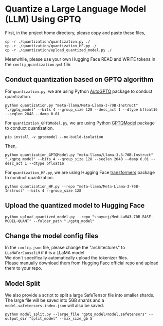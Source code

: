 # Quantize a Large Language Model (LLM) Using GPTQ
First, in the project home directory, please copy and paste these files,
```shell
cp -r ./quantization/quantization.py ./
cp -r ./quantization/quantization_HF.py ./
cp -r ./quantization/upload_quantized_model.py ./
```
Meanwhile, please use your own Hugging Face READ and WRITE tokens in the `config_quantization.yml` file.

## Conduct quantization based on GPTQ algorithm
For `quantization.py`, we are using Python [AutoGPTQ](https://github.com/AutoGPTQ/AutoGPTQ) package to conduct quantization.
```shell
python quantization.py "meta-llama/Meta-Llama-3-70B-Instruct" "./gptq_model" --bits 4 --group_size 128 --desc_act 1 --dtype bfloat16 --seqlen 2048 --damp 0.01
```

For `quantization_GPTQModel.py`, we are using Python [GPTQModel](https://github.com/ModelCloud/GPTQModel) package to conduct quantization.
```shell
pip install -v gptqmodel --no-build-isolation
```

Then,
```shell
python quantization_GPTQModel.py "meta-llama/Llama-3.3-70B-Instruct" "./gptq_model" --bits 4 --group_size 128 --seqlen 2048 --damp 0.01 --desc_act 1 --dtype bfloat16
```

For `quantization_HF.py`, we are using Hugging Face [transformers](https://github.com/huggingface/transformers) package to conduct quantization.
```shell
python quantization_HF.py --repo "meta-llama/Meta-Llama-3-70B-Instruct" --bits 4 --group_size 128
```

## Upload the quantized model to Hugging Face
```shell
python upload_quantized_model.py --repo "shuyuej/MedLLaMA3-70B-BASE-MODEL-QUANT" --folder_path "./gptq_model"
```

## Change the model config files
In the `config.json` file, please change the "architectures" to `LLaMAForCausalLM` if it is a LLaMA model.<br>
We don't specifically automatically upload the tokenizer files.<br>
Please manually download them from Hugging Face official repo and upload them to your repo.

## Model Split
We also provide a script to split a large SafeTensor file into smaller shards.<be>
The large file will be saved into 5GB shards and a `model.safetensors.index.json` will also be saved.
```shell
python model_split.py --large_file "gptq_model/model.safetensors" --output_dir "split_model" --max_size_gb 5
```
